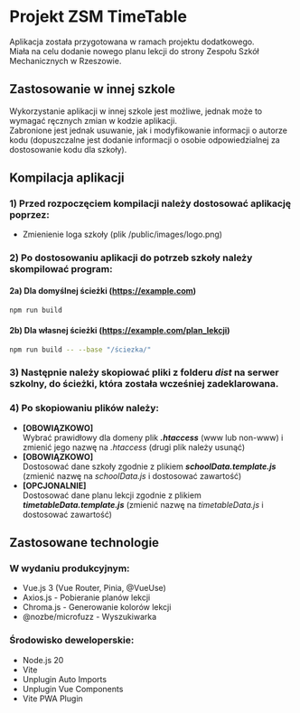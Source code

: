 # Projekt ZSM TimeTable
Aplikacja została przygotowana w ramach projektu dodatkowego.<br>
Miała na celu dodanie nowego planu lekcji do strony Zespołu Szkół Mechanicznych w Rzeszowie.

## Zastosowanie w innej szkole
Wykorzystanie aplikacji w innej szkole jest możliwe, jednak może to wymagać ręcznych zmian w kodzie aplikacji.<br>
Zabronione jest jednak usuwanie, jak i modyfikowanie informacji o autorze kodu (dopuszczalne jest dodanie informacji o osobie odpowiedzialnej za dostosowanie kodu dla szkoły).

## Kompilacja aplikacji
### 1) Przed rozpoczęciem kompilacji należy dostosować aplikację poprzez:
* Zmienienie loga szkoły (plik /public/images/logo.png)

### 2) Po dostosowaniu aplikacji do potrzeb szkoły należy skompilować program:
#### 2a) Dla domyślnej ścieżki (https://example.com)
```bash
npm run build
```
#### 2b) Dla własnej ścieżki (https://example.com/plan_lekcji)
```bash
npm run build -- --base "/ściezka/"
```
### 3) Następnie należy skopiować pliki z folderu *dist* na serwer szkolny, do ścieżki, która została wcześniej zadeklarowana.
### 4) Po skopiowaniu plików należy:
* **[OBOWIĄZKOWO]** <br />Wybrać prawidłowy dla domeny plik ***.htaccess*** (www lub non-www) i zmienić jego nazwę na *.htaccess* (drugi plik należy usunąć)
* **[OBOWIĄZKOWO]** <br />Dostosować dane szkoły zgodnie z plikiem ***schoolData.template.js*** (zmienić nazwę na *schoolData.js* i dostosować zawartość)
* **[OPCJONALNIE]** <br />Dostosować dane planu lekcji zgodnie z plikiem ***timetableData.template.js*** (zmienić nazwę na *timetableData.js* i dostosować zawartość)

## Zastosowane technologie
### W wydaniu produkcyjnym:
* Vue.js 3 (Vue Router, Pinia, @VueUse)
* Axios.js - Pobieranie planów lekcji
* Chroma.js - Generowanie kolorów lekcji
* @nozbe/microfuzz - Wyszukiwarka

### Środowisko deweloperskie:
* Node.js 20
* Vite
* Unplugin Auto Imports
* Unplugin Vue Components
* Vite PWA Plugin